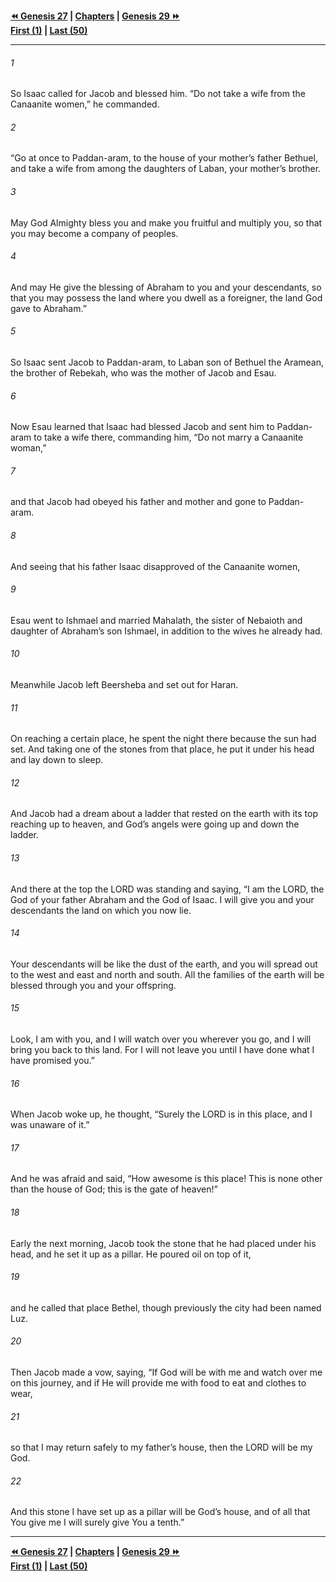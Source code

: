   
**[⏪ Genesis 27](./Genesis%2027.md) | [Chapters](./_index.md) | [Genesis 29 ⏩](./Genesis%2029.md)**  
**[First (1)](./Genesis%201.md) | [Last (50)](./Genesis%2050.md)**  
  
---  
  
###### 1  
So Isaac called for Jacob and blessed him. “Do not take a wife from the Canaanite women,” he commanded.  
  
###### 2  
“Go at once to Paddan-aram, to the house of your mother’s father Bethuel, and take a wife from among the daughters of Laban, your mother’s brother.  
  
###### 3  
May God Almighty bless you and make you fruitful and multiply you, so that you may become a company of peoples.  
  
###### 4  
And may He give the blessing of Abraham to you and your descendants, so that you may possess the land where you dwell as a foreigner, the land God gave to Abraham.”  
  
###### 5  
So Isaac sent Jacob to Paddan-aram, to Laban son of Bethuel the Aramean, the brother of Rebekah, who was the mother of Jacob and Esau.  
  
###### 6  
Now Esau learned that Isaac had blessed Jacob and sent him to Paddan-aram to take a wife there, commanding him, “Do not marry a Canaanite woman,”  
  
###### 7  
and that Jacob had obeyed his father and mother and gone to Paddan-aram.  
  
###### 8  
And seeing that his father Isaac disapproved of the Canaanite women,  
  
###### 9  
Esau went to Ishmael and married Mahalath, the sister of Nebaioth and daughter of Abraham’s son Ishmael, in addition to the wives he already had.  
  
###### 10  
Meanwhile Jacob left Beersheba and set out for Haran.  
  
###### 11  
On reaching a certain place, he spent the night there because the sun had set. And taking one of the stones from that place, he put it under his head and lay down to sleep.  
  
###### 12  
And Jacob had a dream about a ladder that rested on the earth with its top reaching up to heaven, and God’s angels were going up and down the ladder.  
  
###### 13  
And there at the top the LORD was standing and saying, “I am the LORD, the God of your father Abraham and the God of Isaac. I will give you and your descendants the land on which you now lie.  
  
###### 14  
Your descendants will be like the dust of the earth, and you will spread out to the west and east and north and south. All the families of the earth will be blessed through you and your offspring.  
  
###### 15  
Look, I am with you, and I will watch over you wherever you go, and I will bring you back to this land. For I will not leave you until I have done what I have promised you.”  
  
###### 16  
When Jacob woke up, he thought, “Surely the LORD is in this place, and I was unaware of it.”  
  
###### 17  
And he was afraid and said, “How awesome is this place! This is none other than the house of God; this is the gate of heaven!”  
  
###### 18  
Early the next morning, Jacob took the stone that he had placed under his head, and he set it up as a pillar. He poured oil on top of it,  
  
###### 19  
and he called that place Bethel, though previously the city had been named Luz.  
  
###### 20  
Then Jacob made a vow, saying, “If God will be with me and watch over me on this journey, and if He will provide me with food to eat and clothes to wear,  
  
###### 21  
so that I may return safely to my father’s house, then the LORD will be my God.  
  
###### 22  
And this stone I have set up as a pillar will be God’s house, and of all that You give me I will surely give You a tenth.”  
  
  
---  
  
**[⏪ Genesis 27](./Genesis%2027.md) | [Chapters](./_index.md) | [Genesis 29 ⏩](./Genesis%2029.md)**  
**[First (1)](./Genesis%201.md) | [Last (50)](./Genesis%2050.md)**  
  
